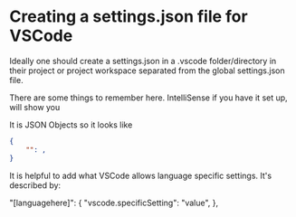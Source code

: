 # Creating a settings.json file for VSCode

Ideally one should create a settings.json in a .vscode folder/directory in their project or project workspace
separated from the global settings.json file.

There are some things to remember here. IntelliSense if you have it set up, will show you

It is JSON Objects so it looks like

 ```json
 {
     "": ,
 }
 ```

It is helpful to add what VSCode allows language specific settings.  It's described by:

"[languagehere]": {
  "vscode.specificSetting": "value",
},
